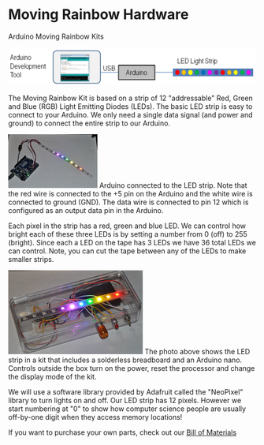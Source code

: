 # Moving Rainbow Hardware

Arduino Moving Rainbow Kits

![Arduino IDE to LED Strip](../img/arduino-ide.png)

The Moving Rainbow Kit is based on a strip of 12 "addressable" Red, Green and Blue (RGB) Light Emitting Diodes (LEDs).  The basic LED strip is easy to connect to your Arduino.  We only need a single data signal (and power and ground) to connect the entire strip to our Arduino.

![Basic Arduino Setup](../img/basic-200.png)
Arduino connected to the LED strip.  Note that the red wire is connected to the +5 pin on the Arduino and the white wire is connected to ground (GND).   The data wire is connected to pin 12 which is configured as an output data pin in the Arduino.

Each pixel in the strip has a red, green and blue LED.  We can control how bright each of these three LEDs is by setting a number from 0 (off) to 255 (bright).  Since each a LED on the tape has 3 LEDs we have 36 total LEDs we can control.  Note, you can cut the tape between any of the LEDs to make smaller strips.

![LED Strip in Clear Box with Mode Control](../img/boxed.png)
The photo above shows the LED strip in a kit that includes a solderless breadboard and an Arduino nano.  Controls outside the box turn on the power, reset the processor and change the display mode of the kit.

We will use a software library provided by Adafruit called the "NeoPixel" library to turn lights on and off.  Our LED strip has 12 pixels.  However we start numbering at "0" to show how computer science people are usually off-by-one digit when they access memory locations!

If you want to purchase your own parts, check out our [Bill of Materials](bill-of-materials.md)
